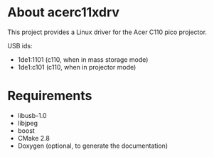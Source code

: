 About acerc11xdrv
=================
This project provides a Linux driver for the Acer C110 pico projector.

USB ids:

* 1de1:1101 (c110, when in mass storage mode)
* 1de1:c101 (c110, when in projector mode)

Requirements
============
 * libusb-1.0
 * libjpeg
 * boost
 * CMake 2.8
 * Doxygen (optional, to generate the documentation)
